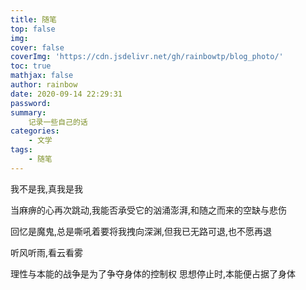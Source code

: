 ```yaml
---
title: 随笔
top: false
img:
cover: false
coverImg: 'https://cdn.jsdelivr.net/gh/rainbowtp/blog_photo/'
toc: true
mathjax: false
author: rainbow
date: 2020-09-14 22:29:31
password:
summary:
    记录一些自己的话
categories:
    - 文学
tags:
    - 随笔
---
```

我不是我,真我是我

当麻痹的心再次跳动,我能否承受它的汹涌澎湃,和随之而来的空缺与悲伤

回忆是魔鬼,总是嘶吼着要将我拽向深渊,但我已无路可退,也不愿再退

听风听雨,看云看雾

理性与本能的战争是为了争夺身体的控制权 思想停止时,本能便占据了身体